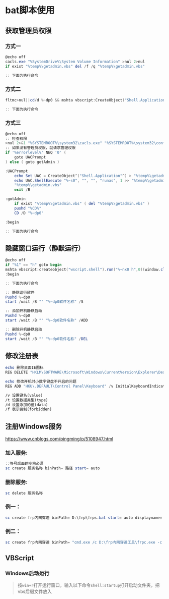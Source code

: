 # bat脚本使用

## 获取管理员权限
### 方式一
```powershell
@echo off
cacls.exe "%SystemDrive%\System Volume Information" >nul 2>nul
if exist "%temp%\getadmin.vbs" del /f /q "%temp%\getadmin.vbs"

:: 下面为执行命令

```

### 方式二
```powershell
fltmc>nul||cd/d %~dp0 && mshta vbscript:CreateObject("Shell.Application").ShellExecute("%~nx0","%1","","runas",1)(window.close)

:: 下面为执行命令

```


### 方式三
```powershell
@echo off
:: 检查权限
>nul 2>&1 "%SYSTEMROOT%\system32\cacls.exe" "%SYSTEMROOT%\system32\config\system"
:: 如果没有管理员权限，就请求管理权限
if '%errorlevel%' NEQ '0' (
    goto UACPrompt
) else ( goto gotAdmin )

:UACPrompt
    echo Set UAC = CreateObject^("Shell.Application"^) > "%temp%\getadmin.vbs"
    echo UAC.ShellExecute "%~s0", "", "", "runas", 1 >> "%temp%\getadmin.vbs"
    "%temp%\getadmin.vbs"
    exit /B

:gotAdmin
    if exist "%temp%\getadmin.vbs" ( del "%temp%\getadmin.vbs" )
    pushd "%CD%"
    CD /D "%~dp0"

:begin

:: 下面为执行命令

```


## 隐藏窗口运行（静默运行）
```powershell
@echo off
if "%1" == "h" goto begin
mshta vbscript:createobject("wscript.shell").run("%~nx0 h",0)(window.close) && exit
:begin

:: 下面为执行命令

```
```powershell
:: 静默运行软件
Pushd %~dp0
start /wait /B "" "%~dp0软件名称" /S
```
````powershell
:: 添加开机静默启动
Pushd %~dp0
start /wait /B "" "%~dp0软件名称" /ADD
````
````powershell
:: 删除开机静默启动
Pushd %~dp0
start /wait /B "" "%~dp0软件名称" /DEL
````


## 修改注册表
```powershell
echo 删除桌面IE图标
REG DELETE "HKLM\SOFTWARE\Microsoft\Windows\CurrentVersion\Explorer\Desktop\NameSpace\{B416D21B-3B22-B6D4-BBD3-BBD452DB3D5B}" /f

echo 修改开机时小数字键盘不开启的问题
REG ADD "HKU\.DEFAULT\Control Panel\Keyboard" /v InitialKeyboardIndicators /t REG_SZ /d 2 /f

```

```diff
/v 设置键名(value)
/t 设置数据类型(type)
/d 设置添加的值(data)
/f 表示强制(forbidden)
```
## 注册Windows服务
https://www.cnblogs.com/pingming/p/5108947.html
### 加入服务:
```powershell
::等号后面的空格必须
sc create 服务名称 binPath= 路径 start= auto
```
### 删除服务:
```powershell
sc delete 服务名称
```

### 例一：
```powershell
sc create frp内网穿透 binPath= D:\frp\frps.bat start= auto displayname= "frp内网穿透"
```

### 例二：
```powershell
sc create frp内网穿透 binPath= "cmd.exe /c D:\frp内网穿透工具\frpc.exe -c D:\frp内网穿透工具\frpc.ini" start= auto displayname= "frp内网穿透"
```

## VBScript

### Windows启动运行

> 按`win+r`打开运行窗口，输入以下命令`shell:startup`打开启动文件夹，把vbs后缀文件放入


